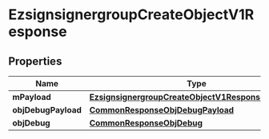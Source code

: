 

# EzsignsignergroupCreateObjectV1Response

## Properties

Name | Type | Description | Notes
------------ | ------------- | ------------- | -------------
**mPayload** | [**EzsignsignergroupCreateObjectV1ResponseMPayload**](EzsignsignergroupCreateObjectV1ResponseMPayload.md) |  | 
**objDebugPayload** | [**CommonResponseObjDebugPayload**](CommonResponseObjDebugPayload.md) |  |  [optional]
**objDebug** | [**CommonResponseObjDebug**](CommonResponseObjDebug.md) |  |  [optional]




